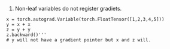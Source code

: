 1. Non-leaf variables do not register gradiets.

```
x = torch.autograd.Variable(torch.FloatTensor([1,2,3,4,5]))
y = x + x
z = y + y
z.backward()'''
# y will not have a gradient pointer but x and z will.
